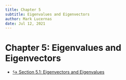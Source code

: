 ```yaml
---
title: Chapter 5
subtitle: Eigenvalues and Eigenvectors
author: Mark Lucernas
date: Jul 12, 2021
---
```



# Chapter 5: Eigenvalues and Eigenvectors

- [↪ Section 5.1: Eigenvectors and Eigenvalues](sec_5-1/index)


